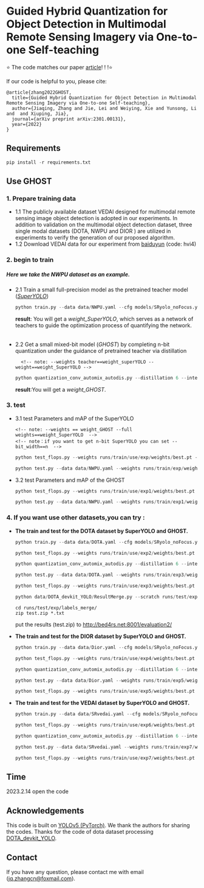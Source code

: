 # Guided Hybrid Quantization for Object Detection in Multimodal Remote Sensing Imagery via One-to-one Self-teaching
⭐ The code matches our paper [article](https://arxiv.org/abs/2301.00131)! ! !⭐ 


 If our code is helpful to you, please cite:
```
@article{zhang2022GHOST,
  title={Guided Hybrid Quantization for Object Detection in Multimodal Remote Sensing Imagery via One-to-one Self-teaching},
  author={Jiaqing, Zhang and Jie, Lei and Weiying, Xie and Yunsong, Li and  and Xiuping, Jia},
  journal={arXiv preprint arXiv:2301.00131},
  year={2022}	
}
```

## Requirements

```python
pip install -r requirements.txt
```

## Use GHOST

### 1. Prepare training data
- 1.1 The publicly available dataset VEDAI designed for multimodal remote sensing image object detection is adopted in our experiments. In addition to validation on the multimodal object detection dataset, three single modal datasets (DOTA, NWPU  and DIOR ) are utilized in experiments to verify the generation of our proposed algorithm.
- 1.2
  Download VEDAI data for our experiment from [baiduyun](https://pan.baidu.com/s/1L0SWi5AQA6ZK9jDIWRY7Fg) (code: hvi4)


### 2. begin to train 
##### Here we take the NWPU dataset as an example.
- 2.1 Train a small full-precision model as the pretrained teacher model ([*SuperYOLO*](https://github.com/icey-zhang/SuperYOLO))
  
  ```python
  python train.py --data data/NWPU.yaml --cfg models/SRyolo_noFocus.yaml --ch 3 --input_mode RGB --batch-size 8 --epochs 300 --train_img_size 1024 --test_img_size 512 --device 0
  ```
  
     **result**: You will get a *weight_SuperYOLO*, which serves as a network of teachers to guide the optimization process of quantifying the network.
  ######
- 2.2 Get a small mixed-bit model (*GHOST*) by completing n-bit quantization under the guidance of pretrained teacher via distillation
  
  ```
    <!-- note: --weights teacher==weight_superYOLO --weight==weight_SuperYOLO -->
  ```
  ```python
  python quantization_conv_automix_autodis.py --distillation 6 --inter_threshold 0.1 --device 0 --kd_weight 400 --epochs 100 --data data/NWPU.yaml --weights_teacher runs/train/use/exp/weights/best.pt --weights runs/train/use/exp/weights/best.pt --cfg models/SRyolo_noFocus.yaml --ch 3 --input_mode RGB --batch-size 8 --hyp data/hyp.scratch.yaml --train_img_size 1024 --test_img_size 512
  ```
    **result**:You will get a *weight_GHOST*.

### 3. test
- 3.1  test Parameters and mAP of the SuperYOLO
    ```
    <!-- note: --weights == weight_GHOST --full weights==weight_SuperYOLO  -->
    <!-- note：if you want to get n-bit SuperYOLO you can set -- bit_width==n  -->
    ```
    ```python
   python test_flops.py --weights runs/train/use/exp/weights/best.pt --full_weights runs/train/use/exp/weights/best.pt --bit_width 32 --input_mode RGB 
   ```
    ```python
    python test.py --data data/NWPU.yaml --weights runs/train/exp/weights/best.pt --batch-size 4 --device 0 --iou-thres 0.6
    ```

- 3.2 test Parameters and mAP of the GHOST
    ```python
    python test_flops.py --weights runs/train/use/exp1/weights/best.pt --full_weights runs/train/use/exp/weights/best.pt --input_mode RGB --inter-threshold 0.1
    ```
    ```python
    python test.py --data data/NWPU.yaml --weights runs/train/exp1/weights/best.pt --batch-size 4 --device 0 --iou-thres 0.6
    ```
### 4. If you want use other datasets,you can try :
- **The train and test for the DOTA dataset by SuperYOLO and GHOST.**
    ```python
    python train.py --data data/DOTA.yaml --cfg models/SRyolo_noFocus.yaml --ch 3 --input_mode RGB --batch-size 16 --epochs 100 --train_img_size 1024 --test_img_size 512 --device 0
    ```
    ```python
    python test_flops.py --weights runs/train/use/exp2/weights/best.pt --full_weights runs/train/use/exp2/weights/best.pt --bit_width 32 --input_mode RGB 
    ```
    ```python
    python quantization_conv_automix_autodis.py --distillation 6 --inter_threshold 0.1 --device 0 --kd_weight 400 --epochs 100 --data data/DOTA.yaml --weights_teacher runs/train/exp2/weights/best.pt --weights runs/train/exp2/weights/best.pt --cfg models/SRyolo_noFocus.yaml --ch 3 --input_mode RGB --batch-size 16  --train_img_size 1024 --test_img_size 512 
    ```
    
    ```python
    python test.py --data data/DOTA.yaml --weights runs/train/exp3/weights/best.pt --batch-size 8 --save-conf --save-txt --device 0 --iou-thres 0.4
    ```
    ```python
    python test_flops.py --weights runs/train/use/exp3/weights/best.pt --full_weights runs/train/use/exp2/weights/best.pt --input_mode RGB --inter-threshold 0.1
    ```
    ```python
    python data/DOTA_devkit_YOLO/ResultMerge.py --scratch runs/test/exp/labels/
    ```
    ```
    cd runs/test/exp/labels_merge/
    zip test.zip *.txt
    ```
    put the results (test.zip) to http://bed4rs.net:8001/evaluation2/
    
- **The train and test for the DIOR dataset by SuperYOLO and GHOST.**
    ```python
    python train.py --data data/Dior.yaml --cfg models/SRyolo_noFocus.yaml --ch 3 --input_mode RGB --batch-size 16 --epochs 100 --train_img_size 1024 --test_img_size 512 --device 0
    ```
    ```python
    python test_flops.py --weights runs/train/use/exp4/weights/best.pt --full_weights runs/train/use/exp4/weights/best.pt --bit_width 32 --input_mode RGB 
    ```
    ```python
    python quantization_conv_automix_autodis.py --distillation 6 --inter_threshold 0.1 --device 0 --kd_weight 400 --epochs 100 --data data/Dior.yaml --weights_teacher runs/train/exp4/weights/best.pt --weights runs/train/exp4/weights/best.pt --cfg models/SRyolo_noFocus.yaml --ch 3 --input_mode RGB --batch-size 16 --train_img_size 1024 --test_img_size 512 
    ```
    ```python
    python test.py --data data/Dior.yaml --weights runs/train/exp5/weights/best.pt --batch-size 8 --device 0 --iou-thres 0.4
    ```
    ```python
    python test_flops.py --weights runs/train/use/exp5/weights/best.pt --full_weights runs/train/use/exp4/weights/best.pt --input_mode RGB --inter-threshold 0.1
    ```
- **The train and test for the VEDAI dataset by SuperYOLO and GHOST.**
    ```python
    python train.py --data data/SRvedai.yaml --cfg models/SRyolo_noFocus_small.yaml --ch 4 --input_mode RGB+IR --batch-size 2 --epochs 300 --train_img_size 1024 --test_img_size 512 --device 0 --input_mode RGB+IR
    ```
    ```python
    python test_flops.py --weights runs/train/use/exp6/weights/best.pt --full_weights runs/train/use/exp6/weights/best.pt --bit_width 32 --input_mode RGB+IR
    ```
    ```python
    python quantization_conv_automix_autodis.py --distillation 6 --inter_threshold 0.1 --device 0 --kd_weight 400 --epochs 300 --data data/SRvedai.yaml --weights_teacher runs/train/exp6/weights/best.pt --weights runs/train/exp6/weights/best.pt --cfg models/SRyolo_noFocus_small.yaml --ch 4 --input_mode RGB+IR --batch-size 2 --train_img_size 1024 --test_img_size 512 
    ```
    ```python
    python test.py --data data/SRvedai.yaml --weights runs/train/exp7/weights/best.pt --batch-size 1 --device 0 --iou-thres 0.4
    ```
    ```python
    python test_flops.py --weights runs/train/use/exp7/weights/best.pt --full_weights runs/train/use/exp6/weights/best.pt --input_mode RGB+IR --inter-threshold 0.1
    ```

## Time
2023.2.14 open the code

## Acknowledgements

This code is built on [YOLOv5 (PyTorch)](https://github.com/ultralytics/yolov5). We thank the authors for sharing the codes.
Thanks for the code of dota dataset processing [DOTA_devkit_YOLO](https://github.com/hukaixuan19970627/DOTA_devkit_YOLO).

## Contact
If you have any question, please contact me with email (jq.zhangcn@foxmail.com).
